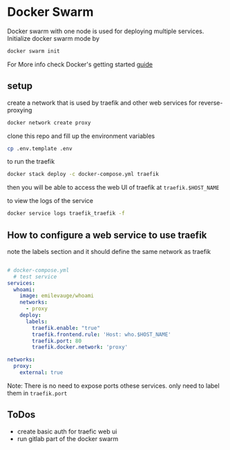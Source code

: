 # Docker Swarm

  Docker swarm with one node is used for deploying multiple services. Initialize docker swarm mode by

```sh
docker swarm init
```

For More info check Docker's getting started [guide](https://docs.docker.com/get-started/part3/)

## setup

create a network that is used by traefik and other web services for reverse-proxying

```sh
docker network create proxy
```

clone this repo and fill up the environment variables

```sh
cp .env.template .env
```

to run the traefik

```sh
docker stack deploy -c docker-compose.yml traefik
```

then you will be able to access the web UI of traefik at `traefik.$HOST_NAME`

to view the logs of the service

```sh
docker service logs traefik_traefik -f
```

## How to configure a web service to use traefik

note the labels section and it should define the same network as traefik

```yml

# docker-compose.yml
  # test service
services:
  whoami:
    image: emilevauge/whoami
    networks:
      - proxy
    deploy:
      labels:
        traefik.enable: "true"
        traefik.frontend.rule: 'Host: who.$HOST_NAME'
        traefik.port: 80
        traefik.docker.network: 'proxy'

networks:
  proxy:
    external: true

```

Note: There is no need to expose ports othese services. only need to label them in `traefik.port`

## ToDos

- create basic auth for traefic web ui
- run gitlab part of the docker swarm
